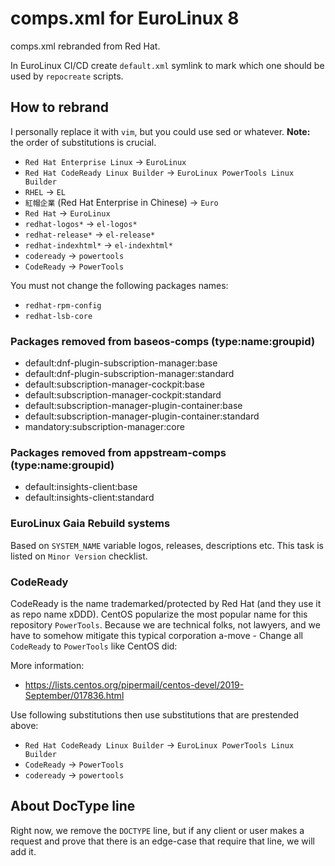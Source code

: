 # comps.xml for EuroLinux 8

comps.xml rebranded from Red Hat.

In EuroLinux CI/CD create `default.xml` symlink to mark which one should be
used by `repocreate` scripts.

## How to rebrand

I personally replace it with `vim`, but you could use sed or whatever. **Note:**
the order of substitutions is crucial.

- `Red Hat Enterprise Linux` -> `EuroLinux`
- `Red Hat CodeReady Linux Builder` -> `EuroLinux PowerTools Linux Builder`
- `RHEL` -> `EL`
- `紅帽企業` (Red Hat Enterprise in Chinese) -> `Euro`
- `Red Hat` -> `EuroLinux`
- `redhat-logos*` -> `el-logos*`
- `redhat-release*` -> `el-release*`
- `redhat-indexhtml*` -> `el-indexhtml*`
- `codeready` -> `powertools`
- `CodeReady` -> `PowerTools`

You must not change the following packages names:

- `redhat-rpm-config`
- `redhat-lsb-core`

### Packages removed from baseos-comps (type:name:groupid)

- default:dnf-plugin-subscription-manager:base
- default:dnf-plugin-subscription-manager:standard
- default:subscription-manager-cockpit:base
- default:subscription-manager-cockpit:standard
- default:subscription-manager-plugin-container:base
- default:subscription-manager-plugin-container:standard
- mandatory:subscription-manager:core

### Packages removed from appstream-comps (type:name:groupid)
- default:insights-client:base
- default:insights-client:standard

### EuroLinux Gaia Rebuild systems

Based on `SYSTEM_NAME` variable logos, releases, descriptions etc. This task is
listed on `Minor Version` checklist.

### CodeReady

CodeReady is the name trademarked/protected by Red Hat (and they use it as repo
name xDDD). CentOS popularize the most popular name for this repository
`PowerTools`.  Because we are technical folks, not lawyers, and we have to
somehow mitigate this typical corporation a-move - Change all `CodeReady`
to `PowerTools` like CentOS did:

More information:
- https://lists.centos.org/pipermail/centos-devel/2019-September/017836.html


Use following substitutions then use substitutions that are prestended above:

- `Red Hat CodeReady Linux Builder` -> `EuroLinux PowerTools Linux Builder`
- `CodeReady` -> `PowerTools`
- `codeready` -> `powertools`

## About DocType line

Right now, we remove the `DOCTYPE` line, but if any client or user makes a
request and prove that there is an edge-case that require that line, we will
add it.
